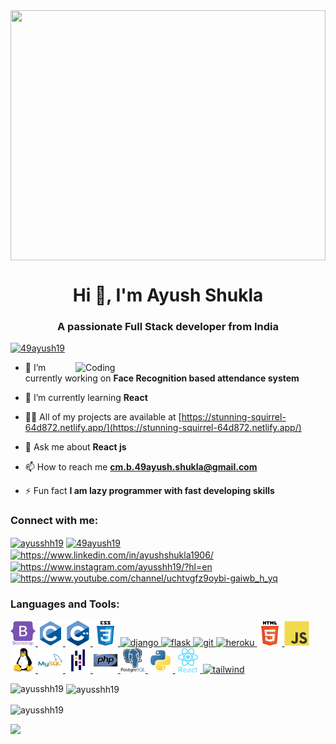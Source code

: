 <img align="center" width="100%" height="400" src="https://www.aalpha.net/wp-content/uploads/2020/12/full-stack-development.gif" >
<h1 align="center">Hi 👋, I'm Ayush Shukla</h1>
<h3 align="center">A passionate Full Stack developer from India</h3>

<p align="left"> <a href="https://twitter.com/49ayush19" target="blank"><img src="https://img.shields.io/twitter/follow/49ayush19?logo=twitter&style=for-the-badge" alt="49ayush19" /></a> </p>
<img align="right" alt="Coding" width="400" src="https://mlztiibi073m.i.optimole.com/rR3gR6s-zELMuqmQ/w:563/h:401/q:auto/http://blog.knowledg.co/wp-content/uploads/2020/06/naya-gif.gif">

- 🔭 I’m currently working on **Face Recognition based attendance system**

- 🌱 I’m currently learning **React**

- 👨‍💻 All of my projects are available at [https://stunning-squirrel-64d872.netlify.app/](https://stunning-squirrel-64d872.netlify.app/)

- 💬 Ask me about **React js**

- 📫 How to reach me **cm.b.49ayush.shukla@gmail.com**

- ⚡ Fun fact **I am lazy programmer with fast developing skills**

<h3 align="left">Connect with me:</h3>
<p align="left">
<a href="https://dev.to/ayusshh19" target="blank"><img align="center" src="https://raw.githubusercontent.com/rahuldkjain/github-profile-readme-generator/master/src/images/icons/Social/devto.svg" alt="ayusshh19" height="30" width="40" /></a>
<a href="https://twitter.com/49ayush19" target="blank"><img align="center" src="https://raw.githubusercontent.com/rahuldkjain/github-profile-readme-generator/master/src/images/icons/Social/twitter.svg" alt="49ayush19" height="30" width="40" /></a>
<a href="https://linkedin.com/in/https://www.linkedin.com/in/ayushshukla1906/" target="blank"><img align="center" src="https://raw.githubusercontent.com/rahuldkjain/github-profile-readme-generator/master/src/images/icons/Social/linked-in-alt.svg" alt="https://www.linkedin.com/in/ayushshukla1906/" height="30" width="40" /></a>
<a href="https://instagram.com/https://www.instagram.com/ayusshh19/?hl=en" target="blank"><img align="center" src="https://raw.githubusercontent.com/rahuldkjain/github-profile-readme-generator/master/src/images/icons/Social/instagram.svg" alt="https://www.instagram.com/ayusshh19/?hl=en" height="30" width="40" /></a>
<a href="https://www.youtube.com/c/https://www.youtube.com/channel/uchtvgfz9oybi-gaiwb_h_yq" target="blank"><img align="center" src="https://raw.githubusercontent.com/rahuldkjain/github-profile-readme-generator/master/src/images/icons/Social/youtube.svg" alt="https://www.youtube.com/channel/uchtvgfz9oybi-gaiwb_h_yq" height="30" width="40" /></a>
</p>

<h3 align="left">Languages and Tools:</h3>
<p align="left"> <a href="https://getbootstrap.com" target="_blank" rel="noreferrer"> <img src="https://raw.githubusercontent.com/devicons/devicon/master/icons/bootstrap/bootstrap-plain-wordmark.svg" alt="bootstrap" width="40" height="40"/> </a> <a href="https://www.cprogramming.com/" target="_blank" rel="noreferrer"> <img src="https://raw.githubusercontent.com/devicons/devicon/master/icons/c/c-original.svg" alt="c" width="40" height="40"/> </a> <a href="https://www.w3schools.com/cpp/" target="_blank" rel="noreferrer"> <img src="https://raw.githubusercontent.com/devicons/devicon/master/icons/cplusplus/cplusplus-original.svg" alt="cplusplus" width="40" height="40"/> </a> <a href="https://www.w3schools.com/css/" target="_blank" rel="noreferrer"> <img src="https://raw.githubusercontent.com/devicons/devicon/master/icons/css3/css3-original-wordmark.svg" alt="css3" width="40" height="40"/> </a> <a href="https://www.djangoproject.com/" target="_blank" rel="noreferrer"> <img src="https://cdn.worldvectorlogo.com/logos/django.svg" alt="django" width="40" height="40"/> </a> <a href="https://flask.palletsprojects.com/" target="_blank" rel="noreferrer"> <img src="https://www.vectorlogo.zone/logos/pocoo_flask/pocoo_flask-icon.svg" alt="flask" width="40" height="40"/> </a> <a href="https://git-scm.com/" target="_blank" rel="noreferrer"> <img src="https://www.vectorlogo.zone/logos/git-scm/git-scm-icon.svg" alt="git" width="40" height="40"/> </a> <a href="https://heroku.com" target="_blank" rel="noreferrer"> <img src="https://www.vectorlogo.zone/logos/heroku/heroku-icon.svg" alt="heroku" width="40" height="40"/> </a> <a href="https://www.w3.org/html/" target="_blank" rel="noreferrer"> <img src="https://raw.githubusercontent.com/devicons/devicon/master/icons/html5/html5-original-wordmark.svg" alt="html5" width="40" height="40"/> </a> <a href="https://developer.mozilla.org/en-US/docs/Web/JavaScript" target="_blank" rel="noreferrer"> <img src="https://raw.githubusercontent.com/devicons/devicon/master/icons/javascript/javascript-original.svg" alt="javascript" width="40" height="40"/> </a> <a href="https://www.linux.org/" target="_blank" rel="noreferrer"> <img src="https://raw.githubusercontent.com/devicons/devicon/master/icons/linux/linux-original.svg" alt="linux" width="40" height="40"/> </a> <a href="https://www.mysql.com/" target="_blank" rel="noreferrer"> <img src="https://raw.githubusercontent.com/devicons/devicon/master/icons/mysql/mysql-original-wordmark.svg" alt="mysql" width="40" height="40"/> </a> <a href="https://pandas.pydata.org/" target="_blank" rel="noreferrer"> <img src="https://raw.githubusercontent.com/devicons/devicon/2ae2a900d2f041da66e950e4d48052658d850630/icons/pandas/pandas-original.svg" alt="pandas" width="40" height="40"/> </a> <a href="https://www.php.net" target="_blank" rel="noreferrer"> <img src="https://raw.githubusercontent.com/devicons/devicon/master/icons/php/php-original.svg" alt="php" width="40" height="40"/> </a> <a href="https://www.postgresql.org" target="_blank" rel="noreferrer"> <img src="https://raw.githubusercontent.com/devicons/devicon/master/icons/postgresql/postgresql-original-wordmark.svg" alt="postgresql" width="40" height="40"/> </a> <a href="https://www.python.org" target="_blank" rel="noreferrer"> <img src="https://raw.githubusercontent.com/devicons/devicon/master/icons/python/python-original.svg" alt="python" width="40" height="40"/> </a> <a href="https://reactjs.org/" target="_blank" rel="noreferrer"> <img src="https://raw.githubusercontent.com/devicons/devicon/master/icons/react/react-original-wordmark.svg" alt="react" width="40" height="40"/> </a> <a href="https://tailwindcss.com/" target="_blank" rel="noreferrer"> <img src="https://www.vectorlogo.zone/logos/tailwindcss/tailwindcss-icon.svg" alt="tailwind" width="40" height="40"/> </a> </p>

<p><img align="left" src="https://github-readme-stats.vercel.app/api/top-langs?username=ayusshh19&show_icons=true&locale=en&layout=compact" alt="ayusshh19" /></p>

<p>&nbsp;<img align="center" src="https://github-readme-stats.vercel.app/api?username=ayusshh19&show_icons=true&locale=en" alt="ayusshh19" /></p>

<p><img align="center" src="https://github-readme-streak-stats.herokuapp.com/?user=ayusshh19&" alt="ayusshh19" /></p>
<img src='https://holopin.me/ayusshh1907' >

